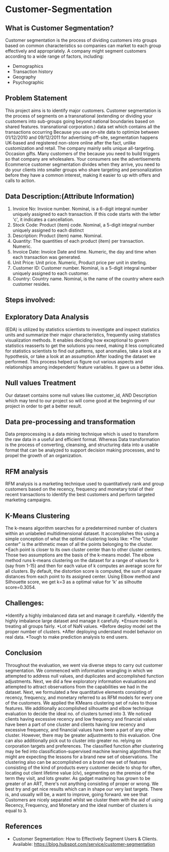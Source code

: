 # Customer-Segmentation
## What is Customer Segmentation?
Customer segmentation is the process of dividing customers into groups based on common characteristics so companies can market to each group effectively and appropriately. A company might segment customers according to a wide range of factors, including:
* Demographics
* Transaction history
* Geography
* Psychographic

## Problem Statement
This project aims is to identify major customers. Customer segmentation is the process of segments on a transnational (extending or dividing your customers into sub-groups going beyond national boundaries based on shared features. transnational corporation.) data set which contains all the transactions occurring Because you use on-site data to optimize between 01/12/2010 and 09/12/2011 for advertising off-site, segmentation happens UK-based and registered non-store online after the fact, unlike customization and retail. The company mainly sells unique all-targeting. 
Occasion gifts. Many customers of the because you need to build triggers so that company are wholesalers. Your consumers see the advertisements Ecommerce customer segmentation divides when they arrive, you need to do your clients into smaller groups who share targeting and personalization before they have a common interest, making it easier to up with offers and calls to action.

## Data Description:(Attribute Information)
1. Invoice No:  Invoice number. Nominal, is a 6-digit integral number uniquely assigned to each transaction. If this code starts with the letter 'c', it indicates a cancellation.
2. Stock Code: Product (item) code. Nominal, a 5-digit integral number uniquely assigned to each distinct
3. Description: Product (item) name. Nominal.
4. Quantity: The quantities of each product (item) per transaction. Numeric.
5. Invoice Date: Invoice Date and time. Numeric, the day and time when each transaction was generated.
6. Unit Price: Unit price. Numeric, Product price per unit in sterling.
7. Customer ID: Customer number. Nominal, is a 5-digit integral number uniquely assigned to each customer.
8. Country: Country name. Nominal, is the name of the country where each customer resides.

## Steps involved:
## Exploratory Data Analysis
(EDA) is utilized by statistics scientists to investigate and inspect statistics units and summarize their major characteristics, frequently using statistics visualization methods. It enables deciding how exceptional to govern statistics reasserts to get the solutions you need, making it less complicated for statistics scientists to find out patterns, spot anomalies, take a look at a hypothesis, or take a look at an assumption
After loading the dataset we performed. This process helped us figure out various aspects and relationships among  independent/ feature  variables. It gave us a better idea. 

## Null values Treatment
Our dataset contains some null values like customer_id, AND Description  which may tend to our project so will come good at the beginning of our project in order to get a better result.

## Data pre-processing and transformation 
Data preprocessing is a data mining technique which is used to transform the raw data in a useful and efficient format. Whereas Data transformation is the process of converting, cleansing, and structuring data into a usable format that can be analyzed to support decision making processes, and to propel the growth of an organization.

## RFM analysis 
RFM analysis is a marketing technique used to quantitatively rank and group customers based on the recency, frequency and monetary total of their recent transactions to identify the best customers and perform targeted marketing campaigns.

## K-Means Clustering 
The k-means algorithm searches for a predetermined number of clusters within an unlabeled multidimensional dataset. It accomplishes this using a simple conception of what the optimal clustering looks like:
 *The "cluster center" is the arithmetic mean of all the points belonging to the cluster.
 *Each point is closer to its own cluster center than to other cluster centers.
Those two assumptions are the basis of the k-means model.
The elbow method runs k-means clustering on the dataset for a range of values for k (say from 1-15) and then for each value of k computes an average score for all clusters. By default, the distortion score is computed, the sum of square distances from each point to its assigned center. Using Elbow method and Silhouette score, we get k=3 as a optimal value for 'k' as silhoutte score=0.3054.

## Challenges:
*Identify a highly imbalanced data set and manage it carefully.
*Identify the highly imbalance large dataset and manage it carefully.
*Ensure model is treating all groups fairly.
*Lot of NaN values.
*Before deploy model set the proper number of clusters.
*After deploying understand model    behavior  on real data.
*Tough to make prediction analysis to end  users.


## Conclusion
Throughout the evaluation, we went via diverse steps to carry out customer segmentation. We commenced with information wrangling in which we attempted to address null values, and duplicates and accomplished function adjustments. Next, we did a few exploratory information evaluations and attempted to attract observations from the capabilities we had in the dataset. Next, we formulated a few quantitative elements consisting of recency, frequency, and monetary referred to as RFM models for every one of the customers. We applied the KMeans clustering set of rules to those features. We additionally accomplished silhouette and elbow technique evaluation to decide the ideal no. of clusters turned into 3. We noticed clients having excessive recency and low frequency and financial values have been a part of one cluster and clients having low recency and excessive frequency, and financial values have been a part of any other cluster. However, there may be greater adjustments to this evaluation. One can also additionally pick out to cluster into greater no. relying on corporation targets and preferences. The classified function after clustering may be fed into classification-supervised machine learning algorithms that might are expecting the lessons for a brand new set of observations. The clustering also can be accomplished on a brand new set of features consisting of the kind of products every customer decide to shop for often, locating out client lifetime value (clv), segmenting on the premise of the term they visit, and lots greater. As gadget mastering has grown to be greater of an ART, there's not anything consisting of proper or wrong. We best try and get nice results which can in shape our very last targets. There is, and usually will be, a want to improve, going forward. we see that Customers are nicely separated whilst we cluster them with the aid of using Recency, Frequency, and Monetary and the ideal number of clusters is equal to 3. 

## References

* Customer Segmentation: How to Effectively Segment Users & Clients.
Available: https://blog.hubspot.com/service/customer-segmentation



